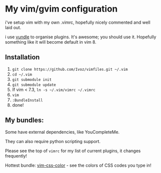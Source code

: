 My vim/gvim configuration
=========================

i've setup vim with my own .vimrc, hopefully nicely commented and well laid out.

i use [vundle](https://github.com/gmarik/vundle) to organise plugins.
It's awesome; you should use it.
Hopefully something like it will become default in vim 8.

Installation
------------

1. `git clone https://github.com/Ivoz/vimfiles.git ~/.vim`
2. `cd ~/.vim`
3. `git submodule init`
4. `git submodule update`
5. If vim < 7.3, `ln -s ~/.vim/vimrc ~/.vimrc`
7. `vim`
8. `:BundleInstall`
9. done!

My bundles:
-----------

Some have external dependencies, like YouCompleteMe.

They can also require python scripting support.

Please see the top of `vimrc` for my list of current plugins,
it changes frequently!

Hottest bundle: [vim-css-color](https://github.com/ap/vim-css-color) - see the
colors of CSS codes you type in!
